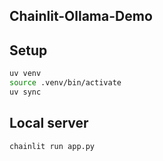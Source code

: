 ## Chainlit-Ollama-Demo

## Setup

```bash
uv venv
source .venv/bin/activate
uv sync
```

## Local server

```bash
chainlit run app.py
```
